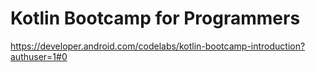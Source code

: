 # Kotlin Bootcamp for Programmers
https://developer.android.com/codelabs/kotlin-bootcamp-introduction?authuser=1#0
